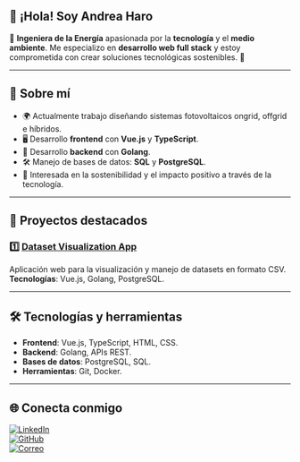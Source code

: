 ## 👋 ¡Hola! Soy Andrea Haro
🌱 **Ingeniera de la Energía** apasionada por la **tecnología** y el **medio ambiente**. Me especializo en **desarrollo web full stack** y estoy comprometida con crear soluciones tecnológicas sostenibles. 🚀

---

## 🌟 Sobre mí

- 🌍 Actualmente trabajo diseñando sistemas fotovoltaicos ongrid, offgrid e híbridos.
- 🖥️ Desarrollo **frontend** con **Vue.js** y **TypeScript**.
- 🔧 Desarrollo **backend** con **Golang**.
- 🛠️ Manejo de bases de datos: **SQL** y **PostgreSQL**.
- 🌟 Interesada en la sostenibilidad y el impacto positivo a través de la tecnología.

---

## 📂 Proyectos destacados

### 1️⃣ **[Dataset Visualization App](https://github.com/andreach36/dataset-visualization-app)**  
Aplicación web para la visualización y manejo de datasets en formato CSV.  
**Tecnologías**: Vue.js, Golang, PostgreSQL.  

---

## 🛠️ Tecnologías y herramientas
- **Frontend**: Vue.js, TypeScript, HTML, CSS.
- **Backend**: Golang, APIs REST.
- **Bases de datos**: PostgreSQL, SQL.
- **Herramientas**: Git, Docker.

---

## 🌐 Conecta conmigo
[![LinkedIn](https://img.shields.io/badge/LinkedIn-Andrea_Haro-blue?logo=linkedin)](https://www.linkedin.com/in/andrea-haro36/)  
[![GitHub](https://img.shields.io/badge/GitHub-andreach36-black?logo=github)](https://github.com/andreach36)  
[![Correo](https://img.shields.io/badge/Gmail-andrea.haro36%40gmail.com-red?logo=gmail)](mailto:andrea.haro36@gmail.com)

<!--
**andreach36/andreach36** is a ✨ _special_ ✨ repository because its `README.md` (this file) appears on your GitHub profile.

Here are some ideas to get you started:

- 🔭 I’m currently working on ...
- 🌱 I’m currently learning ...
- 👯 I’m looking to collaborate on ...
- 🤔 I’m looking for help with ...
- 💬 Ask me about ...
- 📫 How to reach me: ...
- 😄 Pronouns: ...
- ⚡ Fun fact: ...
-->
